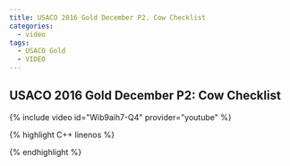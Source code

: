 ```yaml
---
title: USACO 2016 Gold December P2. Cow Checklist
categories:
  - video
tags:
  - USACO Gold
  - VIDEO 
---
```

  
## USACO 2016 Gold December P2: Cow Checklist  
  
{% include video id="Wib9aih7-Q4" provider="youtube" %}
  
  
{% highlight C++ linenos %}
  
{% endhighlight %}  

